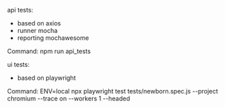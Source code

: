 api tests:
- based on axios
- runner mocha
- reporting mochawesome

Command: npm run api_tests


ui tests:
- based on playwright

Command:
ENV=local npx playwright test tests/newborn.spec.js --project chromium --trace on --workers 1 --headed
